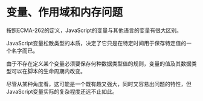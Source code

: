# 变量、作用域和内存问题

按照ECMA-262的定义，JavaScript的变量与其他语言的变量有很大区别。

JavaScript变量松散类型的本质，决定了它只是在特定时间用于保存特定值的一个名字而已。

由于不存在定义某个变量必须要保存何种数据类型值的规则，变量的值及其数据类型可以在脚本的生命周期内改变。

尽管从某种角度看，这可能是一个既有趣又强大，同时又容易出问题的特性，但JavaScript变量实际的复杂程度还远不止如此。
